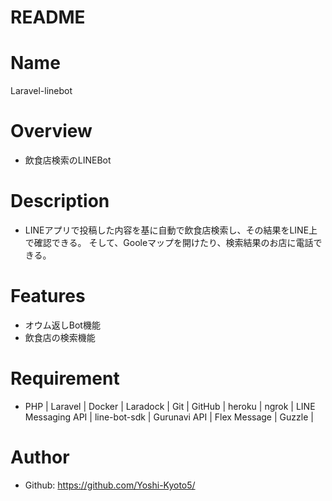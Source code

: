 # README
 
# Name 
Laravel-linebot


# Overview 
- 飲食店検索のLINEBot

# Description
- LINEアプリで投稿した内容を基に自動で飲食店検索し、その結果をLINE上で確認できる。
 そして、Gooleマップを開けたり、検索結果のお店に電話できる。

# Features
- オウム返しBot機能
- 飲食店の検索機能

# Requirement
- PHP | Laravel | Docker | Laradock | Git | GitHub | heroku | ngrok |
  LINE Messaging API | line-bot-sdk | Gurunavi API | Flex Message | Guzzle |

# Author 
- Github: https://github.com/Yoshi-Kyoto5/
